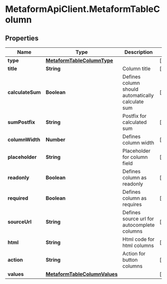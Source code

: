 # MetaformApiClient.MetaformTableColumn

## Properties
Name | Type | Description | Notes
------------ | ------------- | ------------- | -------------
**type** | [**MetaformTableColumnType**](MetaformTableColumnType.md) |  | [optional] 
**title** | **String** | Column title | [optional] 
**calculateSum** | **Boolean** | Defines column should automatically calculate sum | [optional] 
**sumPostfix** | **String** | Postfix for calculated sum | [optional] 
**columnWidth** | **Number** | Defines column width | [optional] 
**placeholder** | **String** | Placeholder for column field | [optional] 
**readonly** | **Boolean** | Defines column as readonly | [optional] 
**required** | **Boolean** | Defines column as requires | [optional] 
**sourceUrl** | **String** | Defines source url for autocomplete columns | [optional] 
**html** | **String** | Html code for html columns | [optional] 
**action** | **String** | Action for button columns | [optional] 
**values** | [**MetaformTableColumnValues**](MetaformTableColumnValues.md) |  | [optional] 


